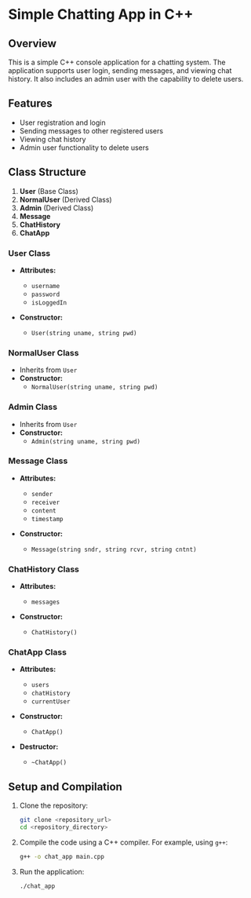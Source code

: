 # Simple Chatting App in C++

## Overview

This is a simple C++ console application for a chatting system. The application supports user login, sending messages, and viewing chat history. It also includes an admin user with the capability to delete users.

## Features

- User registration and login
- Sending messages to other registered users
- Viewing chat history
- Admin user functionality to delete users

## Class Structure

1. **User** (Base Class)
2. **NormalUser** (Derived Class)
3. **Admin** (Derived Class)
4. **Message**
5. **ChatHistory**
6. **ChatApp**

### User Class

- **Attributes:**
  - `username`
  - `password`
  - `isLoggedIn`
  
- **Constructor:** 
  - `User(string uname, string pwd)`

### NormalUser Class

- Inherits from `User`
- **Constructor:** 
  - `NormalUser(string uname, string pwd)`

### Admin Class

- Inherits from `User`
- **Constructor:** 
  - `Admin(string uname, string pwd)`

### Message Class

- **Attributes:**
  - `sender`
  - `receiver`
  - `content`
  - `timestamp`
  
- **Constructor:** 
  - `Message(string sndr, string rcvr, string cntnt)`

### ChatHistory Class

- **Attributes:**
  - `messages`
  
- **Constructor:** 
  - `ChatHistory()`

### ChatApp Class

- **Attributes:**
  - `users`
  - `chatHistory`
  - `currentUser`
  
- **Constructor:** 
  - `ChatApp()`
  
- **Destructor:** 
  - `~ChatApp()`

## Setup and Compilation

1. Clone the repository:
    ```sh
    git clone <repository_url>
    cd <repository_directory>
    ```

2. Compile the code using a C++ compiler. For example, using `g++`:
    ```sh
    g++ -o chat_app main.cpp
    ```

3. Run the application:
    ```sh
    ./chat_app
    ```
